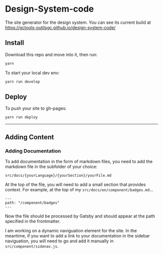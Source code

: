 # Design-System-code

The site generator for the design system. You can see its current build at  
 <a href="https://gctools-outilsgc.github.io/design-system-code/"> https://gctools-outilsgc.github.io/design-system-code/ </a>

## Install

Download this repo and move into it, then run:
```sh
yarn
```

To start your local dev env:
```sh
yarn run develop
```
## Deploy

To push your site to gh-pages:
```sh
yarn run deploy  
```
---
## Adding Content

### Adding Documentation

To add documentation in the form of markdown files, you need to add the markdown file in the subfolder of your choice:  
```
src/docs/{yourLanguage}/{yourSection}/yourFile.md   
```
At the top of the file, you will need to add a small section that provides context. For example, at the top of my `src/docs/en/component/badges.md`...
```
---
path: "/component/badges"
---
```
Now the file should be processed by Gatsby and should appear at the path specified in the frontmatter.    

I am working on a dynamic naviguation element for the site. In the meantime, if you want to add a link to your documentation in the sidebar naviguation, you will need to go and add it manually in `src/component/sidenav.js`.
